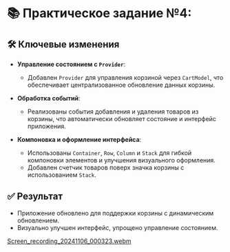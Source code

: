 # 📚 Практическое задание №4:

## 🛠️ Ключевые изменения

- **Управление состоянием с `Provider`**:
    - Добавлен `Provider` для управления корзиной через `CartModel`, что обеспечивает централизованное обновление данных корзины.

- **Обработка событий**:
    - Реализованы события добавления и удаления товаров из корзины, что автоматически обновляет состояние и интерфейс приложения.

- **Компоновка и оформление интерфейса**:
    - Использованы `Container`, `Row`, `Column` и `Stack` для гибкой компоновки элементов и улучшения визуального оформления.
    - Добавлен счетчик товаров поверх значка корзины с использованием `Stack`.

## ✅ Результат
- Приложение обновлено для поддержки корзины с динамическим обновлением.
- Визуально улучшен интерфейс, упрощено управление состоянием.

[Screen_recording_20241106_000323.webm](https://github.com/user-attachments/assets/2b0b834a-2277-4339-8e30-ac5ceb3d8124)